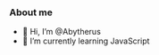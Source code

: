 ### About me
- 👋 Hi, I’m @Abytherus
- 🌱 I’m currently learning JavaScript

<!---
Abytherus/Abytherus is a ✨ special ✨ repository because its `README.md` (this file) appears on your GitHub profile.
You can click the Preview link to take a look at your changes.
--->
